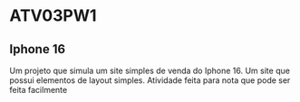# ATV03PW1
## Iphone 16 
Um projeto que simula um site simples de venda do Iphone 16. Um site que possui elementos de layout simples.
Atividade feita para nota que pode ser feita facilmente
